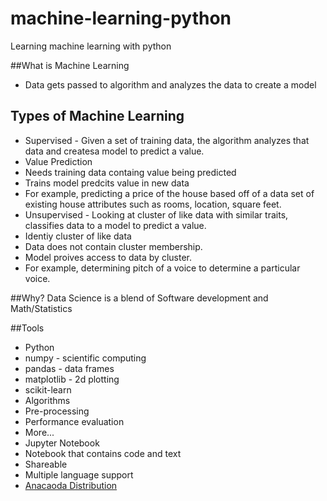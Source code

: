 # machine-learning-python
Learning machine learning with python

##What is Machine Learning
- Data gets passed to algorithm and analyzes the data to create a model
## Types of Machine Learning
- Supervised - Given a set of training data, the algorithm analyzes that data and createsa  model to predict a value. 
 - Value Prediction
 - Needs training data containg value being predicted
 - Trains model predcits value in new data
 - For example, predicting a price of the house based off of a data set of existing house attributes such as rooms, location, square feet.
- Unsupervised - Looking at cluster of like data with similar traits, classifies data to a model to predict a value. 
 - Identiy cluster of like data
 - Data does not contain cluster membership.
 - Model proives access to data by cluster. 
 - For example, determining pitch of a voice to determine a particular voice.

##Why?
Data Science is a blend of Software development and Math/Statistics

##Tools
- Python
 - numpy - scientific computing
 - pandas - data frames
 - matplotlib - 2d plotting
 - scikit-learn
  - Algorithms
  - Pre-processing
  - Performance evaluation
  - More...
- Jupyter Notebook
 - Notebook that contains code and text
 - Shareable
 - Multiple language support
 - [Anacaoda Distribution](https://www.continuum.io/downloads)



